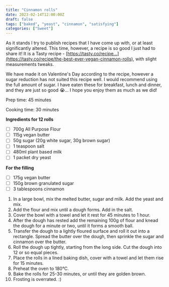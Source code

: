```yaml
---
title: "Cinnamon rolls"
date: 2023-02-14T12:00:00Z
draft: false
tags: ["baked", "yeast", "cinnamon", "satisfying"]
categories: ["Sweet"]
---
```


As it stands I try to publish recipes that I have come up with, or at least significantly altered. This time, however, a recipe is so
good I just had to share it! It is a Tasty recipe - [https://tasty.co/recipe...](https://tasty.co/recipe/the-best-ever-vegan-cinnamon-rolls), with slight measurements tweaks.

We have made it on Valentine's Day according to the recipe, however a sugar reduction has not suited this recipe well. I would recommend using the full amount of sugar.
I have eaten these for breakfast, lunch and dinner, and they are just so good 😭... I hope you enjoy them as much as we did!


<div class="recipe">
Prep time: 45 minutes

Cooking time: 30 minutes

**Ingredients for 12 rolls**
- [ ] 700g All Purpose Flour
- [ ] 115g vegan butter
- [ ] 50g sugar (20g white sugar, 30g brown sugar)
- [ ] 1 teaspoon salt
- [ ] 480ml plant based milk
- [ ] 1 packet dry yeast

**For the filling**
- [ ] 175g vegan butter
- [ ] 150g brown granulated sugar
- [ ] 3 tablespoons cinnamon

1. In a large bowl, mix the melted butter, sugar and milk. Add the yeast and mix.
2. Add the flour and mix until a dough forms. Add in the salt. 
3. Cover the bowl with a towel and let it rest for 45 minutes to 1 hour.
4. After the dough has rested add the remaining 100g of flour and knead the dough for a minute or two, until it forms a smooth ball.
5. Transfer the dough to a lightly floured surface and roll it out into a rectangle. Spread the butter over the dough, then sprinkle the sugar and cinnamon over the butter.
6. Roll the dough up tightly, starting from the long side. Cut the dough into 12 or so equal pieces.
7. Place the rolls in a lined baking dish, cover with a towel and let them rise for 15 minutes.
8. Preheat the oven to 180°C.
9. Bake the rolls for 25-30 minutes, or until they are golden brown.
10. Frosting is overrated. :)
</div>
